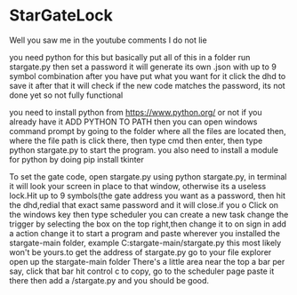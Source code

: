 # StarGateLock
Well you saw me in the youtube comments I do not lie

you need python for this but basically put all of this in a folder run stargate.py then set a password it will generate its own .json with up to 9 symbol combination after you have put what you want for it click the dhd to save it after that it will check if the new code matches the password, its not done yet so not fully functional

you need to install python
from https://www.python.org/ or not if you already have it
ADD PYTHON TO PATH
then you can open windows command prompt by going to the folder where all the files are located then, where the file path is click there, then type cmd then enter, then type python stargate.py to start the program.
you also need to install a module for python by doing 
pip install tkinter

To set the gate code, open stargate.py using python stargate.py, in terminal it will look your screen in place to that window, otherwise its a useless lock.Hit up to 9 symbols(the gate address you want as a password, then hit the dhd,redial that exact same password and it will close.if you o
Click on the windows key then type scheduler you can create a new task change the trigger by selecting the box on the top right,then change it to on sign in add a action change it to start a program and paste wherever you installed the stargate-main folder, example C:stargate-main/stargate.py this most likely won't be yours.to get the address of stargate.py go to your file explorer open up the stargate-main folder
There's a little area near the top a bar per say, click that bar hit control c to copy, go to the scheduler page paste it there then add a /stargate.py and you should be good.

